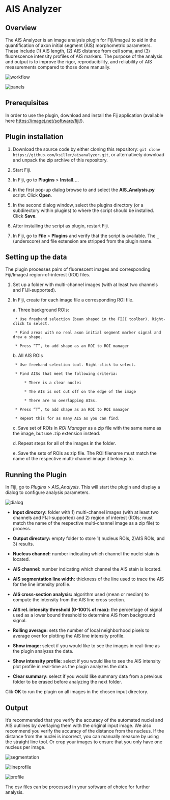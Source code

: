 # AIS Analyzer

## Overview

The AIS Analyzer is an image analysis plugin for Fiji/ImageJ to aid in the quantification of axon initial segment (AIS) morphometric parameters. These include (1) AIS length, (2) AIS distance from cell soma, and (3) fluorescence intensity profiles of AIS markers. The purpose of the analysis and output is to improve the rigor, reproducibility, and reliability of AIS measurements compared to those done manually.

![workflow](./screenshots/workflow.png)

![panels](./screenshots/workflow_panels.png)

## Prerequisites

In order to use the plugin, download and install the Fij application (available here https://imagej.net/software/fiji/).

## Plugin installation

1. Download the source code by either cloning this repository: `git clone https://github.com/ksiller/aisanalyzer.git`, or alternatively download and unpack the zip archive of this repository.

2. Start Fiji.

3. In Fiji, go to **Plugins** > **Install…**.

4. In the first pop-up dialog browse to and select the **AIS_Analysis.py** script. Click **Open**.

5. In the second dialog window, select the plugins directory (or a subdirectory within plugins) to where the script should be installed. Click **Save**.

6. After installing the script as plugin, restart Fiji.

7. In Fiji, go to **File** > **Plugins** and verify that the script is available. The `_` (underscore) and file extension are stripped from the plugin name. 

## Setting up the data

The plugin processes pairs of fluorescent images and corresponding Fiji/ImageJ region-of-interest (ROI) files. 

1. Set up a folder with multi-channel images (with at least two channels and FIJI-supported).

2. In Fiji, create for each image file a corresponding ROI file.

    a. Three background ROIs: 
    
        * Use freehand selection (bean shaped in the FIJI toolbar). Right-click to select. 
        
        * Find areas with no real axon initial segment marker signal and draw a shape.
        
        * Press “T”, to add shape as an ROI to ROI manager

    b. All AIS ROIs
    
        * Use freehand selection tool. Right-click to select.
    
        * Find AISs that meet the following criteria:
        
            * There is a clear nuclei
            
            * The AIS is not cut off on the edge of the image
            
            * There are no overlapping AISs.
            
        * Press “T”, to add shape as an ROI to ROI manager
        
        * Repeat this for as many AIS as you can find.
        
    c. Save set of ROIs in *ROI Manager* as a zip file with the same name as the image, but use .zip extension instead.
    
    d. Repeat steps for all of the images in the folder.

    
    e. Save the sets of ROIs as zip file. The ROI filename must match the name of the respective multi-channel image it belongs to. 
    
## Running the Plugin

In Fiji, go to *Plugins* > *AIS_Analysis*. This will start the plugin and display a dialog to configure analysis parameters.

![dialog](./screenshots/config.png)

* **Input directory:** folder with 1) multi-channel images (with at least two channels and FIJI-supported) and 2) region of interest (ROIs; must match the name of the respective multi-channel image as a zip file) to process. 

* **Output directory:** empty folder to store 1) nucleus ROIs, 2)AIS ROIs, and 3) results.

* **Nucleus channel:** number indicating which channel the nuclei stain is located.

* **AIS channel:** number indicating which channel the AIS stain is located.

* **AIS segmentation line width:** thickness of the line used to trace the AIS for the line intensity profile.

* **AIS cross-section analysis:** algorithm used (mean or median) to compute the intensity from the AIS line cross section.

* **AIS rel. intensity threshold (0-100% of max):** the percentage of signal used as a lower bound threshold to determine AIS from background signal.

* **Rolling average:** sets the number of local neighborhood pixels to average over for plotting the AIS line intensity profile.

* **Show image:** select if you would like to see the images in real-time as the plugin analyzes the data.

* **Show intensity profile:** select if you would like to see the AIS intensity plot profile in real-time as the plugin analyzes the data. 

* **Clear summary:** select if you would like summary data from a previous folder to be erased before analyzing the next folder.

Clik **OK** to run the plugin on all images in the chosen input directory.

## Output

It’s recommended that you verify the accuracy of the automated nuclei and AIS outlines by overlaying them with the original input image. We also recommend you verify the accuracy of the distance from the nucleus. If the distance from the nuclei is incorrect, you can manually measure by using the straight line tool. Or crop your images to ensure that you only have one nucleus per image.  

![segmentation](./screenshots/segmentation.png)

![lineprofile](./screenshots/lineprofile.png)

![profile](./screenshots/profile.png)

The csv files can be processed in your software of choice for further analysis.


